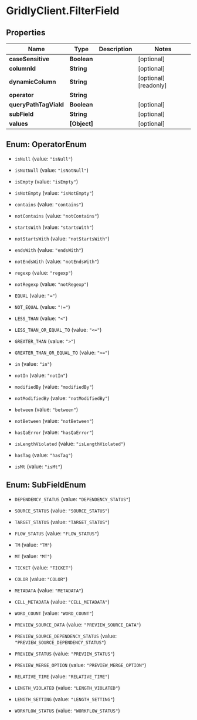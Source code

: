 # GridlyClient.FilterField

## Properties

Name | Type | Description | Notes
------------ | ------------- | ------------- | -------------
**caseSensitive** | **Boolean** |  | [optional] 
**columnId** | **String** |  | [optional] 
**dynamicColumn** | **String** |  | [optional] [readonly] 
**operator** | **String** |  | 
**queryPathTagViaId** | **Boolean** |  | [optional] 
**subField** | **String** |  | [optional] 
**values** | **[Object]** |  | [optional] 



## Enum: OperatorEnum


* `isNull` (value: `"isNull"`)

* `isNotNull` (value: `"isNotNull"`)

* `isEmpty` (value: `"isEmpty"`)

* `isNotEmpty` (value: `"isNotEmpty"`)

* `contains` (value: `"contains"`)

* `notContains` (value: `"notContains"`)

* `startsWith` (value: `"startsWith"`)

* `notStartsWith` (value: `"notStartsWith"`)

* `endsWith` (value: `"endsWith"`)

* `notEndsWith` (value: `"notEndsWith"`)

* `regexp` (value: `"regexp"`)

* `notRegexp` (value: `"notRegexp"`)

* `EQUAL` (value: `"="`)

* `NOT_EQUAL` (value: `"!="`)

* `LESS_THAN` (value: `"<"`)

* `LESS_THAN_OR_EQUAL_TO` (value: `"<="`)

* `GREATER_THAN` (value: `">"`)

* `GREATER_THAN_OR_EQUAL_TO` (value: `">="`)

* `in` (value: `"in"`)

* `notIn` (value: `"notIn"`)

* `modifiedBy` (value: `"modifiedBy"`)

* `notModifiedBy` (value: `"notModifiedBy"`)

* `between` (value: `"between"`)

* `notBetween` (value: `"notBetween"`)

* `hasQaError` (value: `"hasQaError"`)

* `isLengthViolated` (value: `"isLengthViolated"`)

* `hasTag` (value: `"hasTag"`)

* `isMt` (value: `"isMt"`)





## Enum: SubFieldEnum


* `DEPENDENCY_STATUS` (value: `"DEPENDENCY_STATUS"`)

* `SOURCE_STATUS` (value: `"SOURCE_STATUS"`)

* `TARGET_STATUS` (value: `"TARGET_STATUS"`)

* `FLOW_STATUS` (value: `"FLOW_STATUS"`)

* `TM` (value: `"TM"`)

* `MT` (value: `"MT"`)

* `TICKET` (value: `"TICKET"`)

* `COLOR` (value: `"COLOR"`)

* `METADATA` (value: `"METADATA"`)

* `CELL_METADATA` (value: `"CELL_METADATA"`)

* `WORD_COUNT` (value: `"WORD_COUNT"`)

* `PREVIEW_SOURCE_DATA` (value: `"PREVIEW_SOURCE_DATA"`)

* `PREVIEW_SOURCE_DEPENDENCY_STATUS` (value: `"PREVIEW_SOURCE_DEPENDENCY_STATUS"`)

* `PREVIEW_STATUS` (value: `"PREVIEW_STATUS"`)

* `PREVIEW_MERGE_OPTION` (value: `"PREVIEW_MERGE_OPTION"`)

* `RELATIVE_TIME` (value: `"RELATIVE_TIME"`)

* `LENGTH_VIOLATED` (value: `"LENGTH_VIOLATED"`)

* `LENGTH_SETTING` (value: `"LENGTH_SETTING"`)

* `WORKFLOW_STATUS` (value: `"WORKFLOW_STATUS"`)





